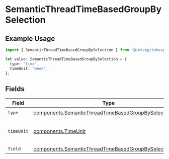# SemanticThreadTimeBasedGroupBySelection

## Example Usage

```typescript
import { SemanticThreadTimeBasedGroupBySelection } from "@inkeep/inkeep-analytics/models/components";

let value: SemanticThreadTimeBasedGroupBySelection = {
  type: "time",
  timeUnit: "week",
};
```

## Fields

| Field                                                                                                                              | Type                                                                                                                               | Required                                                                                                                           | Description                                                                                                                        |
| ---------------------------------------------------------------------------------------------------------------------------------- | ---------------------------------------------------------------------------------------------------------------------------------- | ---------------------------------------------------------------------------------------------------------------------------------- | ---------------------------------------------------------------------------------------------------------------------------------- |
| `type`                                                                                                                             | [components.SemanticThreadTimeBasedGroupBySelectionType](../../models/components/semanticthreadtimebasedgroupbyselectiontype.md)   | :heavy_check_mark:                                                                                                                 | N/A                                                                                                                                |
| `timeUnit`                                                                                                                         | [components.TimeUnit](../../models/components/timeunit.md)                                                                         | :heavy_check_mark:                                                                                                                 | Valid time units for time-based operations                                                                                         |
| `field`                                                                                                                            | [components.SemanticThreadTimeBasedGroupBySelectionField](../../models/components/semanticthreadtimebasedgroupbyselectionfield.md) | :heavy_minus_sign:                                                                                                                 | N/A                                                                                                                                |